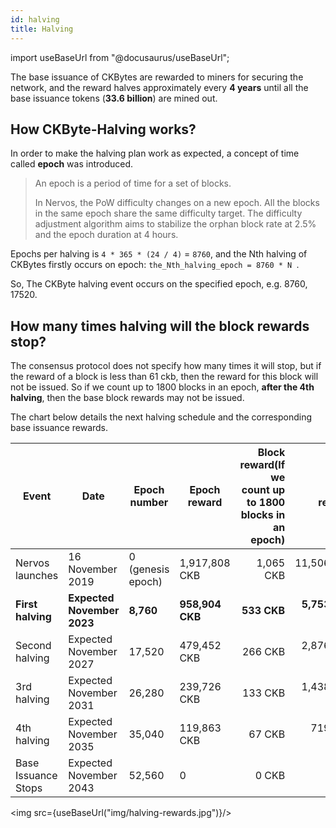 ```yaml
---
id: halving
title: Halving
---
```

import useBaseUrl from "@docusaurus/useBaseUrl";

The base issuance of CKBytes are rewarded to miners for securing the network, and the reward halves approximately every **4 years** until all the base issuance tokens (**33.6 billion**) are mined out.

## How CKByte-Halving works?

In order to make the halving plan work as expected, a concept of time called **epoch** was introduced.

>An epoch is a period of time for a set of blocks. 
>
>In Nervos, the PoW difficulty changes on a new epoch. All the blocks in the same epoch share the same difficulty target. The difficulty adjustment algorithm aims to stabilize the orphan block rate at 2.5% and the epoch duration at 4 hours.

Epochs per halving is `4 * 365 * (24 / 4)` = `8760`, and the Nth halving of CKBytes firstly occurs on epoch: `the_Nth_halving_epoch = 8760 * N `.

So, The CKByte halving event occurs on the specified epoch, e.g. 8760, 17520. 

## How many times halving will the block rewards stop?

The consensus protocol does not specify how many times it will stop, but if the reward of a block is less than 61 ckb, then the reward for this block will not be issued. So if we count up to 1800 blocks in an epoch, **after the 4th halving**, then the base block rewards may not be issued.

The chart below details the next halving schedule and the corresponding base issuance rewards.

|Event              |Date                  |Epoch number      |Epoch reward |Block reward(If we count up to 1800 blocks in an epoch)|Daily reward  |Total new CKB between events|
|-------------------|----------------------|------------------|-------------|-------------------------------------------------------:|--------------:|----------------------------:|
|Nervos launches    |16 November 2019      |0 (genesis epoch) |1,917,808 CKB|1,065 CKB                                                  |11,506,849 CKB|16,800,000,000 CKB          |
|**First halving**      |**Expected November 2023**|**8,760**             |**958,904 CKB**  |**533 CKB**                                                    |**5,753,424 CKB** |**8,400,000,000 CKB**           |
|Second halving     |Expected November 2027|17,520            |479,452 CKB  |266 CKB                                                   |2,876,712 CKB |4,200,000,000 CKB           |
|3rd halving        |Expected November 2031|26,280            |239,726 CKB  |133 CKB                                                    |1,438,356 CKB |2,100,000,000 CKB           |
|4th halving        |Expected November 2035|35,040            |119,863 CKB  |67 CKB                                                     |719,178 CKB   |2,100,000,000 CKB           |
|Base Issuance Stops|Expected November 2043|52,560            |0            |0 CKB                                                      |0             |0                           |


<img src={useBaseUrl("img/halving-rewards.jpg")}/>
